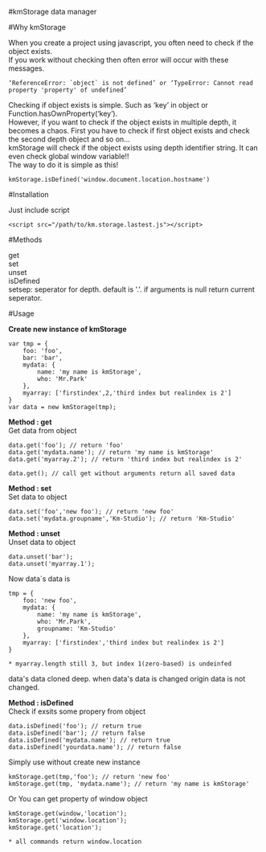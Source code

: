 #kmStorage
data manager


#Why kmStorage

When you create a project using javascript, you often need to check if the object exists.<br/>
If you work without checking then often error will occur with these messages.<br/>
      
	‘ReferenceError: `object` is not defined’ or ‘TypeError: Cannot read property 'property' of undefined’
	
Checking if object exists is simple. Such as ‘key’ in object or Function.hasOwnProperty(‘key’).<br/>
However, if you want to check if the object exists in multiple depth, it becomes a chaos. First you have to check if first object exists and check the second depth object and so on…<br/>
kmStorage will check if the object exists using depth identifier string. It can even check global window variable!!<br/>
The way to do it is simple as this!<br/>
	
	kmStorage.isDefined('window.document.location.hostname')

#Installation

Just include script

	<script src="/path/to/km.storage.lastest.js"></script>


#Methods

get<br/>
set<br/>
unset<br/>
isDefined<br/>
setsep: seperator for depth. default is '.'. if arguments is null return current seperator.


#Usage

<b>Create new instance of kmStorage</b>

	var tmp = {
		foo: 'foo',
		bar: 'bar',
		mydata: {
			name: 'my name is kmStorage',
			who: 'Mr.Park'
		},
		myarray: ['firstindex',2,'third index but realindex is 2']
	}
	var data = new kmStorage(tmp);


<b>Method : get</b><br/>
Get data from object

	data.get('foo'); // return 'foo'
	data.get('mydata.name'); // return 'my name is kmStorage'
	data.get('myarray.2'); // return 'third index but realindex is 2'

	data.get(); // call get without arguments return all saved data


<b>Method : set</b><br/>
Set data to object

	data.set('foo','new foo'); // return 'new foo'
	data.set('mydata.groupname','Km-Studio'); // return 'Km-Studio'


<b>Method : unset</b><br/>
Unset data to object

	data.unset('bar');
	data.unset('myarray.1');


Now data\`s data is

	tmp = {
		foo: 'new foo',
		mydata: {
			name: 'my name is kmStorage',
			who: 'Mr.Park',
			groupname: 'Km-Studio'
		},
		myarray: ['firstindex','third index but realindex is 2']
	}

	* myarray.length still 3, but index 1(zero-based) is undeinfed

data's data cloned deep. when data's data is changed origin data is not changed.


<b>Method : isDefined</b><br/>
Check if exsits some propery from object

	data.isDefined('foo'); // return true
	data.isDefined('bar'); // return false
	data.isDefined('mydata.name'); // return true
	data.isDefined('yourdata.name'); // return false


Simply use without create new instance

	kmStorage.get(tmp,'foo'); // return 'new foo'
	kmStorage.get(tmp, 'mydata.name'); // return 'my name is kmStorage'


Or You can get property of window object

	kmStorage.get(window,'location');
	kmStorage.get('window.location');
	kmStorage.get('location');

	* all commands return window.location

